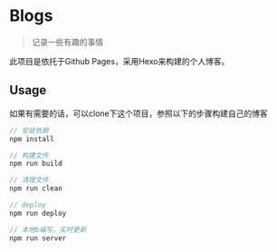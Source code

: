 # Blogs
> 记录一些有趣的事情

此项目是依托于Github Pages，采用Hexo来构建的个人博客。

## Usage
如果有需要的话，可以clone下这个项目，参照以下的步骤构建自己的博客
```javascript
// 安装依赖
npm install

// 构建文件
npm run build

// 清理文件
npm run clean

// deploy
npm run deploy

// 本地b编写，实时更新
npm run server
```
